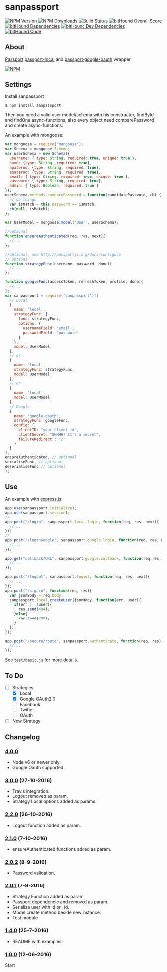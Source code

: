 # sanpassport

  [![NPM Version][npm-image]][npm-url]
  [![NPM Downloads][downloads-month]][downloads-url]
  [![Build Status][travis-image]][travis-url]
  [![bitHound Overall Score](https://www.bithound.io/github/sanjorgek/sanpassport/badges/score.svg)](https://www.bithound.io/github/sanjorgek/sanpassport)
  [![bitHound Dependencies](https://www.bithound.io/github/sanjorgek/sanpassport/badges/dependencies.svg)](https://www.bithound.io/github/sanjorgek/sanpassport/Integrations/dependencies/npm)
  [![bitHound Dev Dependencies](https://www.bithound.io/github/sanjorgek/sanpassport/badges/devDependencies.svg)](https://www.bithound.io/github/sanjorgek/sanpassport/Integrations/dependencies/npm)
  [![bitHound Code](https://www.bithound.io/github/sanjorgek/sanpassport/badges/code.svg)](https://www.bithound.io/github/sanjorgek/sanpassport)

## About
[Passport](https://www.npmjs.com/package/passport) [passport-local](https://www.npmjs.com/package/passport-local) and [passport-google-oauth](https://www.npmjs.com/package/passport-google-oauth) wrapper.

  [![NPM][downloads-chart]][chart-url]

## Settings
Install sanpassport

```bash
$ npm install sanpassport
```
Then you need a valid user model/schema with his constructor, findById and findOne async-functions, also every object need comparePassword and create async-functions.

An example with mongoose:

```js
var mongoose = require('mongoose');
var Schema = mongoose.Schema;
var userSchema = new Schema({
  username: { type: String, required: true, unique: true },
  name: {type: String, required: true},
  apaterno: {type: String, required: true},
  amaterno: {type: String, required: true},
  email: { type: String, required: true, unique: true },
  password: { type: String, required: true},
  admin: { type: Boolean, required: true }
});
userSchema.methods.comparePassword = function(candidatePassword, cb) {
  // do things
  var isMatch = this.password == isMatch;
  cb(null, isMatch);
};

var UserModel = mongoose.model('User', userSchema);

//optional
function ensureAuthenticated(req, res, next){
  //...
};

//optional, see http://passportjs.org/docs/configure
// option1
function strategyFunc(username, password, done){
  //...
};

function googleFunc(accessToken, refreshToken, profile, done){
  //...
};
var sanpassport = require('sanpassport')([
  // Local
  {
    name: 'local',
    strategyFunc: {
      func: strategyFunc,
      options: {
        usernameField: 'email',
        passwordField: 'password'
      }
    },
    model: UserModel,
  },
  // or
  {
    name: 'local',
    strategyFunc: strategyFunc,
    model: UserModel
  },
  // or
  {
    name: 'local',
    model: UserModel
  },
  // Google
  {
    name: 'google-oauth',
    strategyFunc: googleFunc,
    config: {
      clientID: "your_client_id",
      clientSecret: "SHHHH! It's a secret",
      failureRedirect : "/"
    }
  }
],  
ensureAuthenticated, // optional
serialiseFunc, // optional
deserialiseFunc // optional
);
```

## Use
An example with [express.js](http://expressjs.com/):

```js
app.use(sanpassport.initialize);
app.use(sanpassport.session);
//
app.post("/login", sanpassport.local.login, function(req, res, next){
  //...
});
//
app.post("/loginGoogle", sanpassport.google.login, function(req, res, next){
  //...
});

app.get("callback/URL", sanpassport.google.callback, function(req,res, next){
  //...
});

app.post("/logout", sanpassport.logout, function(req, res, next){
  //...
});
app.post("/signin", function(req, res){
  var jsonBody = req.body;
  sanpassport.local.createUser(jsonBody, function(err, user){
    if(err || !user){
      res.send(404);
    }else{
      res.send(200);
    }
  });
});

app.post("/secure/route", sanpassport.authenticate, function(req, res){
  //...
});
```

See `test/basic.js` for more details.

## To Do

- [ ] Strategies
  - [x] Local
  - [x] Google OAuth2.0
  - [ ] Facebook
  - [ ] Twitter
  - [ ] OAuth
- [ ] New Strategy

## Changelog

### [4.0.0]()

* Node v6 or newer only.
* Google Oauth supported.

### [3.0.0](https://github.com/sanjorgek/sanpassport/tree/1b25fe6e5359c16c6b998948f85bc57aac1b9930) (27-10-2016)

* Travis integration.
* Logout removed as param.
* Strategy Local options added as params.


### [2.2.0](https://github.com/sanjorgek/sanpassport/tree/052131af5834d2bec9d55b49e5cbab45f8e263bb) (26-10-2016)

* Logout function added as param.

### [2.1.0](https://github.com/sanjorgek/sanpassport/tree/9cacdcfdc7d2c9ed379c94789dee8f43e3736f9c) (7-10-2016)

* ensureAuthenticated functions added as param.

### [2.0.2](https://github.com/sanjorgek/sanpassport/tree/6784fbbffd515f87be2246cbc521161085a8f6f9) (8-9-2016)

* Password validation.

### [2.0.1](https://github.com/sanjorgek/sanpassport/tree/a20e2d1b8b0a0ba8af6a3a8e667dd2f771c42f80) (7-9-2016)

* Strategy Function added as param.
* Passport dependencie and removed as param.
* Serialize user with id or _id.
* Model create method beside new instance.
* Test module

### [1.4.0](https://github.com/sanjorgek/sanpassport/tree/110fdaadad1de9ef10d8bb5847f0fa29ee358d7a) (25-7-2016)

* README with examples.

### [1.0.0](https://github.com/sanjorgek/sanpassport/tree/f131338f16829c32063a18761ca0463b07432a4f) (12-06-2016)

Start



[npm-image]: https://img.shields.io/npm/v/sanpassport.svg
[npm-url]: https://npmjs.org/package/sanpassport
[downloads-month]: https://img.shields.io/npm/dm/sanpassport.svg
[downloads-url]: https://npmjs.org/package/sanpassport
[downloads-chart]: https://nodei.co/npm-dl/sanpassport.png?months=6&height=1
[chart-url]: https://nodei.co/npm/sanpassport/
[travis-image]: https://travis-ci.org/sanjorgek/sanpassport.svg?branch=master
[travis-url]: https://travis-ci.org/sanjorgek/sanpassport
